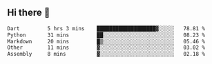 ## Hi there 👋
 <!--START_SECTION:waka-->

```txt
Dart         5 hrs 3 mins    ███████████████████▓░░░░░   78.81 %
Python       31 mins         ██░░░░░░░░░░░░░░░░░░░░░░░   08.23 %
Markdown     20 mins         █▒░░░░░░░░░░░░░░░░░░░░░░░   05.46 %
Other        11 mins         ▓░░░░░░░░░░░░░░░░░░░░░░░░   03.02 %
Assembly     8 mins          ▓░░░░░░░░░░░░░░░░░░░░░░░░   02.18 %
```

<!--END_SECTION:waka-->
